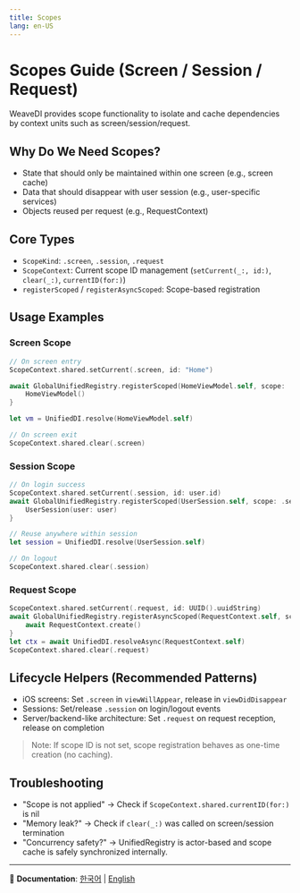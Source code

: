 ```yaml
---
title: Scopes
lang: en-US
---
```


# Scopes Guide (Screen / Session / Request)

WeaveDI provides scope functionality to isolate and cache dependencies by context units such as screen/session/request.

## Why Do We Need Scopes?
- State that should only be maintained within one screen (e.g., screen cache)
- Data that should disappear with user session (e.g., user-specific services)
- Objects reused per request (e.g., RequestContext)

## Core Types
- `ScopeKind`: `.screen`, `.session`, `.request`
- `ScopeContext`: Current scope ID management (`setCurrent(_:, id:)`, `clear(_:)`, `currentID(for:)`)
- `registerScoped` / `registerAsyncScoped`: Scope-based registration

## Usage Examples

### Screen Scope
```swift
// On screen entry
ScopeContext.shared.setCurrent(.screen, id: "Home")

await GlobalUnifiedRegistry.registerScoped(HomeViewModel.self, scope: .screen) {
    HomeViewModel()
}

let vm = UnifiedDI.resolve(HomeViewModel.self)

// On screen exit
ScopeContext.shared.clear(.screen)
```

### Session Scope
```swift
// On login success
ScopeContext.shared.setCurrent(.session, id: user.id)
await GlobalUnifiedRegistry.registerScoped(UserSession.self, scope: .session) {
    UserSession(user: user)
}

// Reuse anywhere within session
let session = UnifiedDI.resolve(UserSession.self)

// On logout
ScopeContext.shared.clear(.session)
```

### Request Scope
```swift
ScopeContext.shared.setCurrent(.request, id: UUID().uuidString)
await GlobalUnifiedRegistry.registerAsyncScoped(RequestContext.self, scope: .request) {
    await RequestContext.create()
}
let ctx = await UnifiedDI.resolveAsync(RequestContext.self)
ScopeContext.shared.clear(.request)
```

## Lifecycle Helpers (Recommended Patterns)
- iOS screens: Set `.screen` in `viewWillAppear`, release in `viewDidDisappear`
- Sessions: Set/release `.session` on login/logout events
- Server/backend-like architecture: Set `.request` on request reception, release on completion

> Note: If scope ID is not set, scope registration behaves as one-time creation (no caching).

## Troubleshooting
- "Scope is not applied" → Check if `ScopeContext.shared.currentID(for:)` is nil
- "Memory leak?" → Check if `clear(_:)` was called on screen/session termination
- "Concurrency safety?" → UnifiedRegistry is actor-based and scope cache is safely synchronized internally.

---

📖 **Documentation**: [한국어](../ko.lproj/Scopes) | [English](Scopes)
